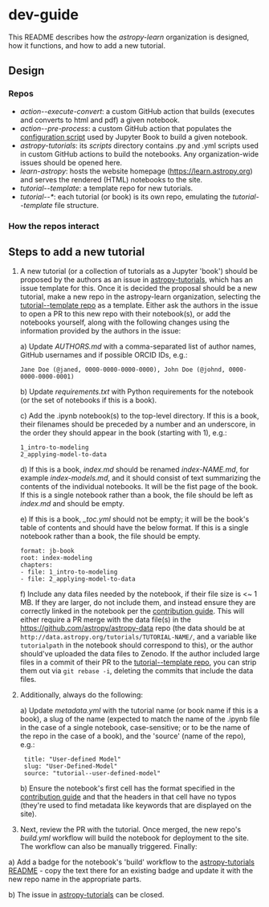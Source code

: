 # dev-guide

This README describes how the _astropy-learn_ organization is designed, how it functions, and how to add a new tutorial.

## Design
### Repos
- _action--execute-convert_: a custom GitHub action that builds (executes and converts to html and pdf) a given notebook.
- _action--pre-process_: a custom GitHub action that populates the [configuration script](https://github.com/astropy-learn/astropy-tutorials/blob/main/_config.yml) used by Jupyter Book to build a given notebook.
- _astropy-tutorials_: its _scripts_ directory contains .py and .yml scripts used in custom GitHub actions to build the notebooks. Any organization-wide issues should be opened here.
- _learn-astropy_: hosts the website homepage (https://learn.astropy.org) and serves the rendered (HTML) notebooks to the site.
- _tutorial--template_: a template repo for new tutorials.
- _tutorial--*_: each tutorial (or book) is its own repo, emulating the _tutorial--template_ file structure.

### How the repos interact

## Steps to add a new tutorial
1) A new tutorial (or a collection of tutorials as a Jupyter 'book') should be proposed by the authors as an issue in [astropy-tutorials](https://github.com/astropy-learn/astropy-tutorials), which has an issue template for this. Once it is decided the proposal should be a new tutorial, make a new repo in the astropy-learn organization, selecting the [tutorial--template repo](https://github.com/astropy-learn/tutorial--template) as a template. Either ask the authors in the issue to open a PR to this new repo with their notebook(s), or add the notebooks yourself, along with the following changes using the information provided by the authors in the issue:

   a)  Update _AUTHORS.md_ with a comma-separated list of author names, GitHub usernames and if possible ORCID IDs, e.g.:
     ```
     Jane Doe (@janed, 0000-0000-0000-0000), John Doe (@johnd, 0000-0000-0000-0001)
     ```

   b)  Update _requirements.txt_ with Python requirements for the notebook (or the set of notebooks if this is a book).

   c)  Add the .ipynb notebook(s) to the top-level directory. If this is a book, their filenames should be preceded by a number and an underscore, in the order they should appear in the book (starting with 1), e.g.:
     ```
     1_intro-to-modeling
     2_applying-model-to-data
     ```

   d)  If this is a book, _index.md_ should be renamed _index-NAME.md_, for example _index-models.md_, and it should consist of text summarizing the contents of the individual notebooks. It will be the fist page of the book. If this is a single notebook rather than a book, the file should be left as _index.md_ and should be empty.

   e) If this is a book, _\_toc.yml_ should not be empty; it will be the book's table of contents and should have the below format. If this is a single notebook rather than a book, the file should be empty.
   ```
   format: jb-book
   root: index-modeling
   chapters:
   - file: 1_intro-to-modeling
   - file: 2_applying-model-to-data
   ```

   f)  Include any data files needed by the notebook, if their file size is <~ 1 MB. If they are larger, do not include them, and instead ensure they are correctly linked in the notebook per the [contribution guide](https://learn.astropy.org/contributing/). This will either require a PR merge with the data file(s) in the https://github.com/astropy/astropy-data repo (the data should be at `http://data.astropy.org/tutorials/TUTORIAL-NAME/`, and a variable like `tutorialpath` in the notebook should correspond to this), or the author should've uploaded the data files to Zenodo. If the author included large files in a commit of their PR to the [tutorial--template repo](https://github.com/astropy-learn/tutorial--template), you can strip them out via `git rebase -i`, deleting the commits that include the data files.

2) Additionally, always do the following:

   a)  Update _metadata.yml_ with the tutorial name (or book name if this is a book), a slug of the name (expected to match the name of the .ipynb file in the case of a single notebook, case-sensitive; or to be the name of the repo in the case of a book), and the 'source' (name of the repo), e.g.:
     ```
      title: "User-defined Model"
      slug: "User-Defined-Model"
      source: "tutorial--user-defined-model"
     ```

    b)  Ensure the notebook's first cell has the format specified in the [contribution guide](https://learn.astropy.org/contributing/) and that the headers in that cell have no typos (they're used to find metadata like keywords that are displayed on the site).

3) Next, review the PR with the tutorial. Once merged, the new repo's _build.yml_ workflow will build the notebook for deployment to the site. The workflow can also be manually triggered. Finally:

  a)  Add a badge for the notebook's 'build' workflow to the [astropy-tutorials README](https://github.com/astropy-learn/astropy-tutorials/blob/main/README.md) - copy the text there for an existing badge and update it with the new repo name in the appropriate parts.

  b)  The issue in [astropy-tutorials](https://github.com/astropy-learn/astropy-tutorials) can be closed.
